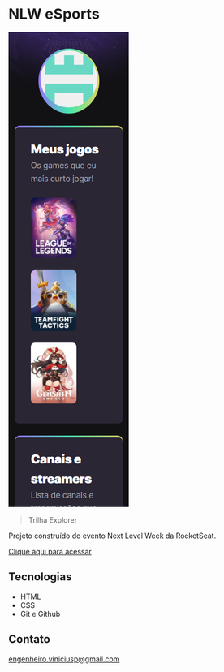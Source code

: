 # NLW eSports 

![preview](./.github/preview.png)


> Trilha Explorer

Projeto construído do evento Next Level Week da RocketSeat.

[Clique aqui para acessar](https://ViniciusP92.github.io/NLW-esports-explorer)

## Tecnologias

- HTML
- CSS
- Git e Github

## Contato

engenheiro.viniciusp@gmail.com